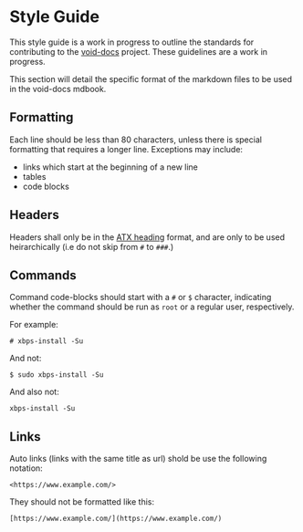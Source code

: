 # Style Guide

This style guide is a work in progress to outline the standards for 
contributing to the [void-docs](https://github.com/void-linux/void-docs/)
project. These guidelines are a work in progress.

This section will detail the specific format of the markdown files to be used
in the void-docs mdbook.

## Formatting

Each line should be less than 80 characters, unless there is special
formatting that requires a longer line. Exceptions may include:

  - links which start at the beginning of a new line
  - tables
  - code blocks

## Headers

Headers shall only be in the 
[ATX heading](https://github.github.com/gfm/#atx-headings) format, and are
only to be used heirarchically (i.e do not skip from `#` to `###`.)

## Commands

Command code-blocks should start with a `#` or `$` character, indicating
whether the command should be run as `root` or a regular user, respectively.

For example:

```
# xbps-install -Su
```

And not:

```
$ sudo xbps-install -Su
```

And also not:
```
xbps-install -Su
```

## Links

Auto links (links with the same title as url) shold be use the following
notation:

```
<https://www.example.com/>
```
They should not be formatted like this:
```
[https://www.example.com/](https://www.example.com/)
```
